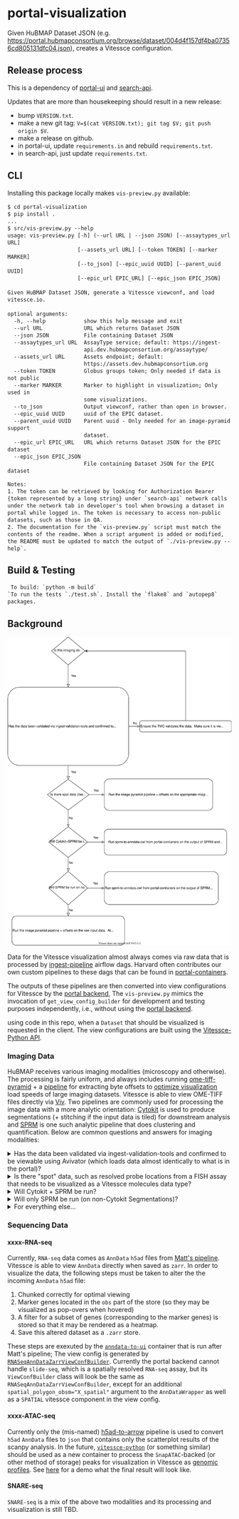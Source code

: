 # portal-visualization

Given HuBMAP Dataset JSON (e.g. https://portal.hubmapconsortium.org/browse/dataset/004d4f157df4ba07356cd805131dfc04.json), creates a Vitessce configuration.

## Release process

This is a dependency of [portal-ui](https://github.com/hubmapconsortium/portal-ui/search?q=builder_factory) and [search-api](https://github.com/hubmapconsortium/search-api/search?q=builder_factory).

Updates that are more than housekeeping should result in a new release:
- bump `VERSION.txt`.
- make a new git tag: `V=$(cat VERSION.txt); git tag $V; git push origin $V`.
- make a release on github.
- in portal-ui, update `requirements.in` and rebuild `requirements.txt`.
- in search-api, just update `requirements.txt`.

## CLI

Installing this package locally makes `vis-preview.py` available:
```
$ cd portal-visualization
$ pip install .
...
$ src/vis-preview.py --help
usage: vis-preview.py [-h] (--url URL | --json JSON) [--assaytypes_url URL]
                      [--assets_url URL] [--token TOKEN] [--marker MARKER]
                      [--to_json] [--epic_uuid UUID] [--parent_uuid UUID]
                      [--epic_url EPIC_URL] [--epic_json EPIC_JSON]

Given HuBMAP Dataset JSON, generate a Vitessce viewconf, and load vitessce.io.

optional arguments:
  -h, --help            show this help message and exit
  --url URL             URL which returns Dataset JSON
  --json JSON           File containing Dataset JSON
  --assaytypes_url URL  AssayType service; default: https://ingest-
                        api.dev.hubmapconsortium.org/assaytype/
  --assets_url URL      Assets endpoint; default:
                        https://assets.dev.hubmapconsortium.org
  --token TOKEN         Globus groups token; Only needed if data is not public
  --marker MARKER       Marker to highlight in visualization; Only used in
                        some visualizations.
  --to_json             Output viewconf, rather than open in browser.
  --epic_uuid UUID      uuid of the EPIC dataset.
  --parent_uuid UUID    Parent uuid - Only needed for an image-pyramid support
                        dataset.
  --epic_url EPIC_URL   URL which returns Dataset JSON for the EPIC dataset
  --epic_json EPIC_JSON
                        File containing Dataset JSON for the EPIC dataset
  ```


  ```
  Notes:  
  1. The token can be retrieved by looking for Authorization Bearer {token represented by a long string} under `search-api` network calls under the network tab in developer's tool when browsing a dataset in portal while logged in. The token is necessary to access non-public datasets, such as those in QA.
  2. The documentation for the `vis-preview.py` script must match the contents of the readme. When a script argument is added or modified, the README must be updated to match the output of `./vis-preview.py --help`.
  
  ```


## Build & Testing
  ``` 
   To build: `python -m build`   
  `To run the tests `./test.sh`. Install the `flake8` and `autopep8` packages.
  
  ```

## Background

![flow chart](portal-imaging-visualization-flowchart.svg)

Data for the Vitessce visualization almost always comes via raw data that is processed by [ingest-pipeline](https://github.com/hubmapconsortium/ingest-pipeline) airflow dags.
Harvard often contributes our own custom pipelines to these dags that can be found in [portal-containers](https://github.com/hubmapconsortium/portal-containers).

The outputs of these pipelines are then converted into view configurations for Vitessce by the [portal backend](https://github.com/hubmapconsortium/portal-visualization/blob/main/src/portal_visualization/client.py), The `vis-preview.py` mimics the invocation of `get_view_config_builder` for development and testing purposes independently, i.e., without using the [portal backend](https://github.com/hubmapconsortium/portal-ui/blob/main/context/app/routes_browse.py#L126).

using code in this repo, when a `Dataset` that should be visualized is requested in the client.
The view configurations are built using the [Vitessce-Python API](https://vitessce.github.io/vitessce-python/).

### Imaging Data

HuBMAP receives various imaging modalities (microscopy and otherwise).
The processing is fairly uniform, and always includes running [ome-tiff-pyramid](https://github.com/hubmapconsortium/ome-tiff-pyramid) + a [pipeline](https://github.com/hubmapconsortium/portal-containers/tree/main/containers/ome-tiff-offsets) for extracting byte offsets to [optimize visualization](https://github.com/hms-dbmi/viv/tree/master/tutorial#viewing-in-avivator) load speeds of large imaging datasets.
Vitessce is able to view OME-TIFF files directly via [Viv](https://github.com/hms-dbmi/viv). Two pipelines are commonly used for processing the image data with a more analytic orientation:
[Cytokit](https://github.com/hubmapconsortium/codex-pipeline) is used to produce segmentations (+ stitching if the input data is tiled) for downstream analysis and [SPRM](https://github.com/hubmapconsortium/sprm) is one such analytic pipeline that does clustering and quantification.
Below are common questions and answers for imaging modalities:

<details><summary>Has the data been validated via ingest-validation-tools and confirmed to be viewable using Avivator (which loads data almost identically to what is in the portal)?</summary>

If so, we should ask the TMC to follow the instructions below for viewing their data in Avivator to make sure it looks right (should only need to be done for a single representative file): https://github.com/hms-dbmi/viv/tree/master/tutorial

In the above instructions they should only need to a) run the `bioformats2raw-raw2ometiff` pipeline and then b) drag-and-drop or select the input file using the "CHOOSE A FILE" button on avivator.gehlenborglab.org. There is no need for a web server.

If there is a z or t stack to the data, ensure that each "stack" is uploaded as a single file.

If it is valid in these three senses (viewable in Avivator locally, passes `ingest-validation-tools`, and "stacks" are uploaded as single files), then ingestion may be done and pipeline processing may proceed.

</details>

<details><summary>Is there "spot" data, such as resolved probe locations from a FISH assay that needs to be visualized as a Vitessce molecules data type?</summary>

If the answer is "yes," we should run the image pyramid pipeline + offsets on the appropriate imaging data.  We currently do not have a pipeline for visualizing spot data.
Create a new class that inherits from ViewConfBuilder to visualize the data (raw imaging + spot data) when such a pipeline is created.
If there is segmentation data coming from the TMC or elsewhere, then that will need to be both processed (via [sprm-to-anndata.cwl from portal-containers](https://github.com/hubmapconsortium/portal-containers/tree/master/containers/sprm-to-anndata) or a different pipeline that ideally outputs zarr-backed AnnData) and visualized as well.
</details>

<details><summary>Will Cytokit + SPRM be run?</summary>

If the answer is "yes," we should run [sprm-to-anndata.cwl from portal-containers](https://github.com/hubmapconsortium/portal-containers/tree/master/containers/sprm-to-anndata) on the output of SPRM and the image pyramid pipeline + offsets on the output of Cytokit.
Extend [`StitchedCytokitSPRMViewConfBuilder`](https://github.com/hubmapconsortium/portal-visualization/blob/d9e924547d970f8469cf74881ce05cc22500b7fc/src/builders/sprm_builders.py#L287) to handle this assay.
</details>

<details><summary>Will only SPRM be run (on non-Cytokit Segmentations)?</summary>

If the answer is "yes," we should run [sprm-to-anndata.cwl from portal-containers](https://github.com/hubmapconsortium/portal-containers/tree/master/containers/sprm-to-anndata) from portal-containers on the output of SPRM and the image pyramid pipeline + offsets on the raw input data.
Create a new class that extends `MultiImageSPRMAnndataViewConfBuilder`, similar to [`StitchedCytokitSPRMViewConfBuilder`](https://github.com/hubmapconsortium/portal-visualization/blob/d9e924547d970f8469cf74881ce05cc22500b7fc/src/builders/sprm_builders.py#L287) if needed for multiple images in the same dataset.
Otherwise you may use [`SPRMAnnDataViewConfBuilder`](https://github.com/hubmapconsortium/portal-visualization/blob/d9e924547d970f8469cf74881ce05cc22500b7fc/src/builders/sprm_builders.py#L138) with the proper arguments.
</details>

<details><summary>For everything else...</summary>

Run the image pyramid pipeline + offsets on the raw input data.
Attach the assay to a new class in the portal backend similar to [`SeqFISHViewConfBuilder`](https://github.com/hubmapconsortium/portal-visualization/blob/d9e924547d970f8469cf74881ce05cc22500b7fc/src/builders/imaging_builders.py#L113) or [`ImagePyramidViewConfBuilder`](https://github.com/hubmapconsortium/portal-visualization/blob/d9e924547d970f8469cf74881ce05cc22500b7fc/src/builders/imaging_builders.py#L58).
This will depend on how you want the layout to look to the end user.
</details>

### Sequencing Data

#### xxxx-RNA-seq

Currently, `RNA-seq` data comes as `AnnData` `h5ad` files from [Matt's pipeline](https://github.com/hubmapconsortium/salmon-rnaseq). Vitessce is able to view `AnnData` directly when saved as `zarr`. In order to visualize the data, the following steps must be taken to alter the the incoming `AnnData` `h5ad` file:

1. Chunked correctly for optimal viewing
2. Marker genes located in the `obs` part of the store (so they may be visualized as pop-overs when hovered)
3. A filter for a subset of genes (corresponding to the marker genes) is stored so that it may be rendered as a heatmap.
4. Save this altered dataset as a `.zarr` store.

These steps are exexuted by the [`anndata-to-ui`](https://github.com/hubmapconsortium/portal-containers/blob/dc568234c76017c7cd9644a4d15ef0f7b9d84e24/containers/anndata-to-ui/context/main.py#L17-L67) container that is run after Matt's pipeline; The view config is generated by [`RNASeqAnnDataZarrViewConfBuilder`](https://github.com/hubmapconsortium/portal-visualization/blob/d9e924547d970f8469cf74881ce05cc22500b7fc/src/builders/anndata_builders.py#L13).
Currently the portal backend cannot handle `slide-seq`, which is a spatially resolved `RNA-seq` assay, but its `ViewConfBuilder` class will look be the same as `RNASeqAnnDataZarrViewConfBuilder`, except for an additional `spatial_polygon_obsm="X_spatial"` argument to the `AnnDataWrapper` as well as a `SPATIAL` vitessce component in the view config.

#### xxxx-ATAC-seq

Currently only the (mis-named) [h5ad-to-arrow](https://github.com/hubmapconsortium/portal-containers/tree/master/containers/h5ad-to-arrow) pipeline is used to convert `h5ad` `AnnData` files to `json` that contains only the scatterplot results of the scanpy analysis.
In the future, [`vitessce-python`](https://github.com/vitessce/vitessce-python/blob/c7edf9c0057fb1e5fc53e957c0657e61b0e43b90/vitessce/wrappers.py#L543) (or something similar) should be used as a new container to process the `SnapATAC`-backed (or other method of storage) peaks for visualization in Vitessce as [genomic profiles](http://beta.vitessce.io/docs/data-file-types/index.html#genomic-profileszarr).
See [here](http://beta.vitessce.io/index.html?dataset=sn-atac-seq-hubmap-2020) for a demo what the final result will look like.

#### SNARE-seq

`SNARE-seq` is a mix of the above two modalities and its processing and visualization is still TBD.
